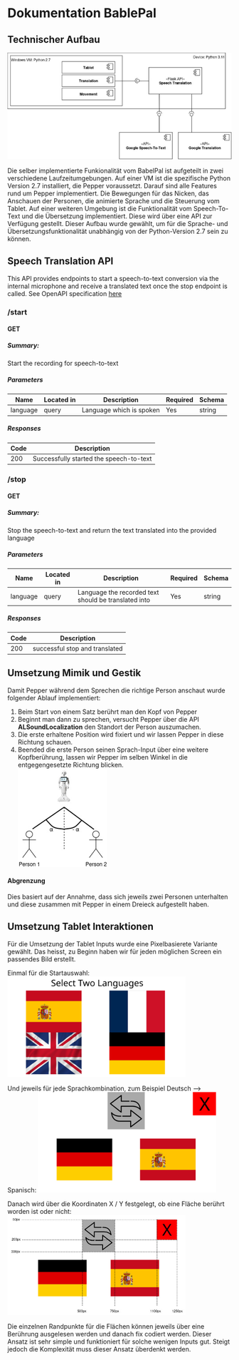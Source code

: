 # Dokumentation BablePal
## Technischer Aufbau
![diagram aufbau](img/aufbau_babelpal.jpg)

Die selber implementierte Funkionalität vom BabelPal ist aufgeteilt in zwei verschiedene Laufzeitumgebungen.
Auf einer VM ist die spezifische Python Version 2.7 installiert, die Pepper voraussetzt. Darauf sind alle Features rund um Pepper implementiert. Die Bewegungen für das Nicken, das Anschauen der Personen, die animierte Sprache und die Steuerung vom Tablet.
Auf einer weiteren Umgebung ist die Funktionalität vom Speech-To-Text und die Übersetzung implementiert. Diese wird über eine API zur Verfügung gestellt. 
Dieser Aufbau wurde gewählt, um für die Sprache- und Übersetzungsfunktionalität unabhängig von der Python-Version 2.7 sein zu können. 

## Speech Translation API
This API provides endpoints to start a speech-to-text conversion via the internal microphone and receive a translated text once the stop endpoint is called. See OpenAPI specification [here](swagger.yaml)

### /start

#### GET
##### Summary:

Start the recording for speech-to-text

##### Parameters

| Name | Located in | Description | Required | Schema |
| ---- | ---------- | ----------- | -------- | ---- |
| language | query | Language which is spoken | Yes | string |

##### Responses

| Code | Description |
| ---- | ----------- |
| 200 | Successfully started the speech-to-text |

### /stop

#### GET
##### Summary:

Stop the speech-to-text and return the text translated into the provided language

##### Parameters

| Name | Located in | Description | Required | Schema |
| ---- | ---------- | ----------- | -------- | ---- |
| language | query | Language the recorded text should be translated into | Yes | string |

##### Responses

| Code | Description |
| ---- | ----------- |
| 200 | successful stop and translated |



## Umsetzung Mimik und Gestik
Damit Pepper während dem Sprechen die richtige Person anschaut wurde folgender Ablauf implementiert:
1. Beim Start von einem Satz berührt man den Kopf von Pepper
2. Beginnt man dann zu sprechen, versucht Pepper über die API **ALSoundLocalization** den Standort der Person auszumachen. 
3. Die erste erhaltene Position wird fixiert und wir lassen Pepper in diese Richtung schauen. 
4. Beended die erste Person seinen Sprach-Input über eine weitere Kopfberührung, lassen wir Pepper im selben Winkel in die entgegengesetzte Richtung blicken.  
 ![diagram personen anschauen](img/people_percept.jpg)
#### Abgrenzung  
Dies basiert auf der Annahme, dass sich jeweils zwei Personen unterhalten und diese zusammen mit Pepper in einem Dreieck aufgestellt haben. 

## Umsetzung Tablet Interaktionen
Für die Umsetzung der Tablet Inputs wurde eine Pixelbasierete Variante gewählt. Das heisst, zu Beginn haben wir für jeden möglichen Screen ein passendes Bild erstellt.   

Einmal für die Startauswahl:  
  <img src="img/language_selection.png" width="400">
   
Und jeweils für jede Sprachkombination, zum Beispiel Deutsch --> Spanisch:
 <img src="img/german_spanish.png" width="400">

 Danach wird über die Koordinaten X / Y festgelegt, ob eine Fläche berührt worden ist oder nicht:
  <img src="img/tablet_pixel.jpg" width="400">

Die einzelnen Randpunkte für die Flächen können jeweils über eine Berührung ausgelesen werden und danach fix codiert werden. Dieser Ansatz ist sehr simple und funktioniert für solche wenigen Inputs gut. Steigt jedoch die Komplexität muss dieser Ansatz überdenkt werden.